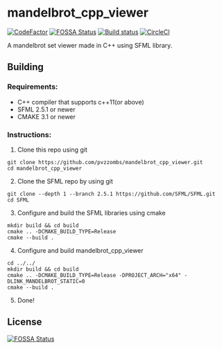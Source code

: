 # mandelbrot_cpp_viewer
[![CodeFactor](https://www.codefactor.io/repository/github/pvzzombs/mandelbrot_cpp_viewer/badge/main)](https://www.codefactor.io/repository/github/pvzzombs/mandelbrot_cpp_viewer/overview/main)  [![FOSSA Status](https://app.fossa.com/api/projects/git%2Bgithub.com%2Fpvzzombs%2Fmandelbrot_cpp_viewer.svg?type=shield)](https://app.fossa.com/projects/git%2Bgithub.com%2Fpvzzombs%2Fmandelbrot_cpp_viewer?ref=badge_shield) [![Build status](https://ci.appveyor.com/api/projects/status/7927cvh177pyo3l6?svg=true)](https://ci.appveyor.com/project/pvzzombs/mandelbrot-cpp-viewer) [![CircleCI](https://circleci.com/gh/pvzzombs/mandelbrot_cpp_viewer.svg?style=svg)](https://circleci.com/gh/pvzzombs/mandelbrot_cpp_viewer)  

A mandelbrot set viewer made in C++ using SFML library. 

## Building
### Requirements:  
* C++ compiler that supports c++11(or above)
* SFML 2.5.1 or newer
* CMAKE 3.1 or newer

### Instructions:  
1. Clone this repo using git  
```
git clone https://github.com/pvzzombs/mandelbrot_cpp_viewer.git
cd mandelbrot_cpp_viewer
```
2. Clone the SFML repo by using git  
```
git clone --depth 1 --branch 2.5.1 https://github.com/SFML/SFML.git
cd SFML
```
3. Configure and build the SFML libraries using cmake  
```
mkdir build && cd build
cmake .. -DCMAKE_BUILD_TYPE=Release
cmake --build .
```
4. Configure and build mandelbrot_cpp_viewer  
```
cd ../../
mkdir build && cd build
cmake .. -DCMAKE_BUILD_TYPE=Release -DPROJECT_ARCH="x64" -DLINK_MANDELBROT_STATIC=0
cmake --build .
```
5. Done!  
## License
[![FOSSA Status](https://app.fossa.com/api/projects/git%2Bgithub.com%2Fpvzzombs%2Fmandelbrot_cpp_viewer.svg?type=large)](https://app.fossa.com/projects/git%2Bgithub.com%2Fpvzzombs%2Fmandelbrot_cpp_viewer?ref=badge_large)